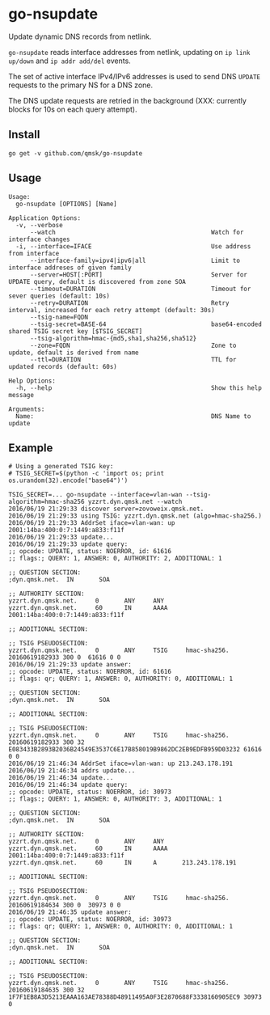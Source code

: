# go-nsupdate
Update dynamic DNS records from netlink.

`go-nsupdate` reads interface addresses from netlink, updating on `ip link up/down` and `ip addr add/del` events.

The set of active interface IPv4/IPv6 addresses is used to send DNS `UPDATE` requests to the primary NS for a DNS zone.

The DNS update requests are retried in the background (XXX: currently blocks for 10s on each query attempt).

## Install

    go get -v github.com/qmsk/go-nsupdate

## Usage

	Usage:
	  go-nsupdate [OPTIONS] [Name]

	Application Options:
	  -v, --verbose
		  --watch                                           Watch for interface changes
	  -i, --interface=IFACE                                 Use address from interface
		  --interface-family=ipv4|ipv6|all                  Limit to interface addreses of given family
		  --server=HOST[:PORT]                              Server for UPDATE query, default is discovered from zone SOA
		  --timeout=DURATION                                Timeout for sever queries (default: 10s)
		  --retry=DURATION                                  Retry interval, increased for each retry attempt (default: 30s)
		  --tsig-name=FQDN
		  --tsig-secret=BASE-64                             base64-encoded shared TSIG secret key [$TSIG_SECRET]
		  --tsig-algorithm=hmac-{md5,sha1,sha256,sha512}
		  --zone=FQDN                                       Zone to update, default is derived from name
		  --ttl=DURATION                                    TTL for updated records (default: 60s)

	Help Options:
	  -h, --help                                            Show this help message

	Arguments:
	  Name:                                                 DNS Name to update


## Example
    
    # Using a generated TSIG key:
    # TSIG_SECRET=$(python -c 'import os; print os.urandom(32).encode("base64")')
    
    TSIG_SECRET=... go-nsupdate --interface=vlan-wan --tsig-algorithm=hmac-sha256 yzzrt.dyn.qmsk.net --watch
    2016/06/19 21:29:33 discover server=zovoweix.qmsk.net.
    2016/06/19 21:29:33 using TSIG: yzzrt.dyn.qmsk.net (algo=hmac-sha256.)
    2016/06/19 21:29:33 AddrSet iface=vlan-wan: up 2001:14ba:400:0:7:1449:a833:f11f
    2016/06/19 21:29:33 update...
    2016/06/19 21:29:33 update query:
    ;; opcode: UPDATE, status: NOERROR, id: 61616
    ;; flags:; QUERY: 1, ANSWER: 0, AUTHORITY: 2, ADDITIONAL: 1

    ;; QUESTION SECTION:
    ;dyn.qmsk.net.  IN       SOA

    ;; AUTHORITY SECTION:
    yzzrt.dyn.qmsk.net.     0       ANY     ANY
    yzzrt.dyn.qmsk.net.     60      IN      AAAA    2001:14ba:400:0:7:1449:a833:f11f

    ;; ADDITIONAL SECTION:

    ;; TSIG PSEUDOSECTION:
    yzzrt.dyn.qmsk.net.     0       ANY     TSIG     hmac-sha256. 20160619182933 300 0  61616 0 0 
    2016/06/19 21:29:33 update answer:
    ;; opcode: UPDATE, status: NOERROR, id: 61616
    ;; flags: qr; QUERY: 1, ANSWER: 0, AUTHORITY: 0, ADDITIONAL: 1

    ;; QUESTION SECTION:
    ;dyn.qmsk.net.  IN       SOA

    ;; ADDITIONAL SECTION:

    ;; TSIG PSEUDOSECTION:
    yzzrt.dyn.qmsk.net.     0       ANY     TSIG     hmac-sha256. 20160619182933 300 32 E083433B2893B2036B24549E3537C6E17B858019B9862DC2EB9EDFB959D03232 61616 0 0 
    2016/06/19 21:46:34 AddrSet iface=vlan-wan: up 213.243.178.191
    2016/06/19 21:46:34 addrs update...
    2016/06/19 21:46:34 update...
    2016/06/19 21:46:34 update query:
    ;; opcode: UPDATE, status: NOERROR, id: 30973
    ;; flags:; QUERY: 1, ANSWER: 0, AUTHORITY: 3, ADDITIONAL: 1

    ;; QUESTION SECTION:
    ;dyn.qmsk.net.  IN       SOA

    ;; AUTHORITY SECTION:
    yzzrt.dyn.qmsk.net.     0       ANY     ANY
    yzzrt.dyn.qmsk.net.     60      IN      AAAA    2001:14ba:400:0:7:1449:a833:f11f
    yzzrt.dyn.qmsk.net.     60      IN      A       213.243.178.191

    ;; ADDITIONAL SECTION:

    ;; TSIG PSEUDOSECTION:
    yzzrt.dyn.qmsk.net.     0       ANY     TSIG     hmac-sha256. 20160619184634 300 0  30973 0 0 
    2016/06/19 21:46:35 update answer:
    ;; opcode: UPDATE, status: NOERROR, id: 30973
    ;; flags: qr; QUERY: 1, ANSWER: 0, AUTHORITY: 0, ADDITIONAL: 1

    ;; QUESTION SECTION:
    ;dyn.qmsk.net.  IN       SOA

    ;; ADDITIONAL SECTION:

    ;; TSIG PSEUDOSECTION:
    yzzrt.dyn.qmsk.net.     0       ANY     TSIG     hmac-sha256. 20160619184635 300 32 1F7F1EB8A3D5213EAAA163AE78388D48911495A0F3E2870688F3338160905EC9 30973 0

